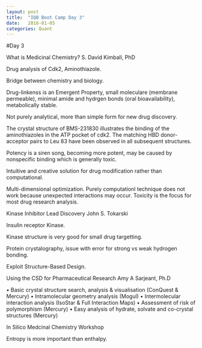 ```yaml
---
layout: post
title:  "IQB Boot Camp Day 3"
date:   2016-01-05
categories: Quant
---
```

#Day 3

What is Medicinal Chemistry?
S. David Kimball, PhD

Drug analysis of Cdk2, Aminothiazole.

Bridge between chemistry and biology.

Drug-linkenss is an Emergent Property, small moleculare (membrane permeable), minimal amide and hydrgen bonds (oral bioavailability), metabolically stable.

Not purely analytical, more than simple form for new drug discovery.

The crystal structure of BMS-231830 illustrates the binding of the aminothiazoles in the ATP pocket of cdk2.  The matching HBD donor-acceptor pairs to Leu 83 have been observed in all subsequent structures. 

Potency is a siren song, becoming more potent, may be caused by nonspecific binding which is generally toxic.

Intuitive and creative solution for drug modification rather than computational.

Multi-dimensional optimization. Purely computationl technique does not work because unexpected interactions may occur. Toxicity is the focus for most drug research analysis.

Kinase Inhibitor Lead Discovery
John S. Tokarski

Insulin receptor Kinase.

Kinase structure is very good for small drug targetting.

Protein crystalography, issue with error for strong vs weak hydrogen bonding.

Exploit Structure-Based Design.

Using the CSD for Pharmaceutical Research
Amy A Sarjeant, Ph.D

• Basic crystal structure search, analysis & visualisation (ConQuest & Mercury)
• Intramolecular geometry analysis (Mogul)
• Intermolecular interaction analysis (IsoStar & Full Interaction Maps)
• Assessment of risk of polymorphism (Mercury)
• Easy analysis of hydrate, solvate and co-crystal structures (Mercury)

In Silico Medcinal Chemistry Workshop

Entropy is more important than enthalpy.